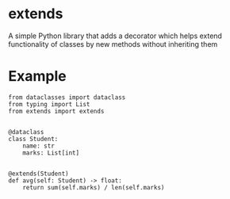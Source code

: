 # extends
A simple Python library that adds a decorator which helps extend functionality of classes by new methods without inheriting them

# Example
```python3
from dataclasses import dataclass
from typing import List
from extends import extends


@dataclass
class Student:
    name: str
    marks: List[int]


@extends(Student)
def avg(self: Student) -> float:
    return sum(self.marks) / len(self.marks)

```
